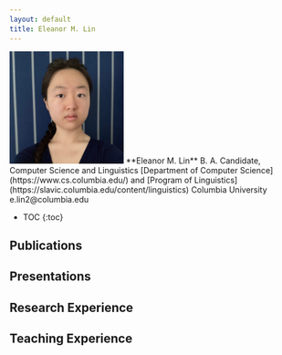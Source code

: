 ```yaml
---
layout: default
title: Eleanor M. Lin
---
```


<img src="images/IMG_0382.JPG" width="200"/>
**Eleanor M. Lin**  
B. A. Candidate, Computer Science and Linguistics  
[Department of Computer Science](https://www.cs.columbia.edu/) and [Program of Linguistics](https://slavic.columbia.edu/content/linguistics)  
Columbia University  
e.lin2@columbia.edu

* TOC
{:toc}

## Publications

## Presentations

## Research Experience

## Teaching Experience
